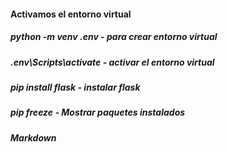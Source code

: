 #### Activamos el entorno virtual
##### python -m venv .env - para crear entorno virtual
##### .env\Scripts\activate - activar el entorno virtual
##### pip install flask - instalar flask
##### pip freeze - Mostrar paquetes instalados
##### Markdown
